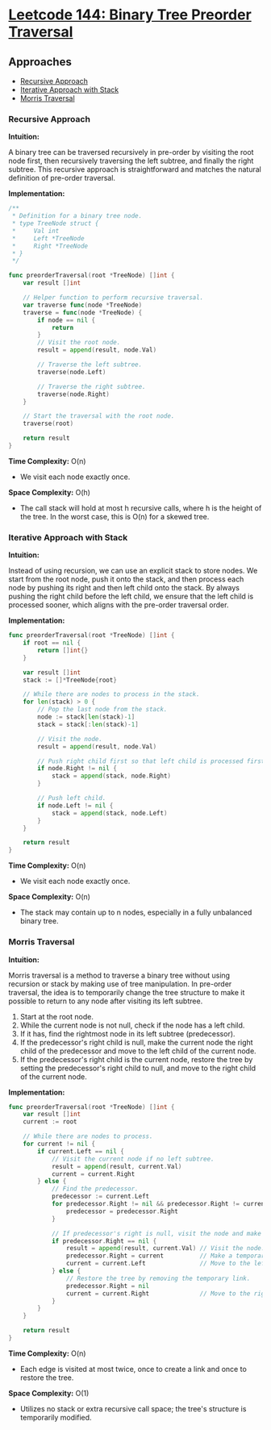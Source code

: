# [Leetcode 144: Binary Tree Preorder Traversal](https://leetcode.com/problems/binary-tree-preorder-traversal/)

## Approaches

- [Recursive Approach](#recursive-approach)
- [Iterative Approach with Stack](#iterative-approach-with-stack)
- [Morris Traversal](#morris-traversal)

### Recursive Approach

**Intuition:**

A binary tree can be traversed recursively in pre-order by visiting the root node first, then recursively traversing the left subtree, and finally the right subtree. This recursive approach is straightforward and matches the natural definition of pre-order traversal.

**Implementation:**

```go
/**
 * Definition for a binary tree node.
 * type TreeNode struct {
 *     Val int
 *     Left *TreeNode
 *     Right *TreeNode
 * }
 */

func preorderTraversal(root *TreeNode) []int {
    var result []int

    // Helper function to perform recursive traversal.
    var traverse func(node *TreeNode)
    traverse = func(node *TreeNode) {
        if node == nil {
            return
        }
        // Visit the root node.
        result = append(result, node.Val)

        // Traverse the left subtree.
        traverse(node.Left)

        // Traverse the right subtree.
        traverse(node.Right)
    }

    // Start the traversal with the root node.
    traverse(root)

    return result
}
```

**Time Complexity:** O(n)  
- We visit each node exactly once.

**Space Complexity:** O(h)  
- The call stack will hold at most h recursive calls, where h is the height of the tree. In the worst case, this is O(n) for a skewed tree.

### Iterative Approach with Stack

**Intuition:**

Instead of using recursion, we can use an explicit stack to store nodes. We start from the root node, push it onto the stack, and then process each node by pushing its right and then left child onto the stack. By always pushing the right child before the left child, we ensure that the left child is processed sooner, which aligns with the pre-order traversal order.

**Implementation:**

```go
func preorderTraversal(root *TreeNode) []int {
    if root == nil {
        return []int{}
    }

    var result []int
    stack := []*TreeNode{root}

    // While there are nodes to process in the stack.
    for len(stack) > 0 {
        // Pop the last node from the stack.
        node := stack[len(stack)-1]
        stack = stack[:len(stack)-1]

        // Visit the node.
        result = append(result, node.Val)

        // Push right child first so that left child is processed first.
        if node.Right != nil {
            stack = append(stack, node.Right)
        }

        // Push left child.
        if node.Left != nil {
            stack = append(stack, node.Left)
        }
    }

    return result
}
```

**Time Complexity:** O(n)  
- We visit each node exactly once.

**Space Complexity:** O(n)  
- The stack may contain up to n nodes, especially in a fully unbalanced binary tree.

### Morris Traversal

**Intuition:**

Morris traversal is a method to traverse a binary tree without using recursion or stack by making use of tree manipulation. In pre-order traversal, the idea is to temporarily change the tree structure to make it possible to return to any node after visiting its left subtree.

1. Start at the root node.
2. While the current node is not null, check if the node has a left child.
3. If it has, find the rightmost node in its left subtree (predecessor).
4. If the predecessor's right child is null, make the current node the right child of the predecessor and move to the left child of the current node.
5. If the predecessor's right child is the current node, restore the tree by setting the predecessor's right child to null, and move to the right child of the current node.

**Implementation:**

```go
func preorderTraversal(root *TreeNode) []int {
    var result []int
    current := root

    // While there are nodes to process.
    for current != nil {
        if current.Left == nil {
            // Visit the current node if no left subtree.
            result = append(result, current.Val)
            current = current.Right
        } else {
            // Find the predecessor.
            predecessor := current.Left
            for predecessor.Right != nil && predecessor.Right != current {
                predecessor = predecessor.Right
            }

            // If predecessor's right is null, visit the node and make link to the current node.
            if predecessor.Right == nil {
                result = append(result, current.Val) // Visit the node.
                predecessor.Right = current          // Make a temporary link.
                current = current.Left               // Move to the left child.
            } else {
                // Restore the tree by removing the temporary link.
                predecessor.Right = nil
                current = current.Right              // Move to the right child.
            }
        }
    }

    return result
}
```

**Time Complexity:** O(n)  
- Each edge is visited at most twice, once to create a link and once to restore the tree.

**Space Complexity:** O(1)  
- Utilizes no stack or extra recursive call space; the tree's structure is temporarily modified.

